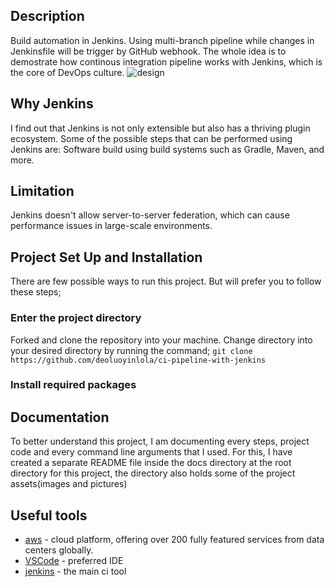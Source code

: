 ## Description
Build automation in Jenkins. Using multi-branch pipeline while changes in Jenkinsfile will be trigger by GitHub webhook. The whole idea is to demostrate how continous integration pipeline works with Jenkins, which is the core of DevOps culture.
![design](docs/assets/designs.svg)

## Why Jenkins
I find out that Jenkins is not only extensible but also has a thriving plugin ecosystem. Some of the possible steps that can be performed using Jenkins are: Software build using build systems such as Gradle, Maven, and more. 

## Limitation
Jenkins doesn't allow server-to-server federation, which can cause performance issues in large-scale environments.

## Project Set Up and Installation
There are few possible ways to run this project. But will prefer you to follow these steps;
### Enter the project directory
Forked and clone the repository into your machine. Change directory into your desired directory by running the command; `git clone https://github.com/deoluoyinlola/ci-pipeline-with-jenkins`

### Install required packages

## Documentation
To better understand this project, I am documenting every steps, project code and every command line arguments that I used. For this, I have created a separate README file inside the docs directory at the root directory for this project, the directory also holds some of the project assets(images and pictures)

## Useful tools
- [aws](https://aws.amazon.com/) - cloud platform, offering over 200 fully featured services from data centers globally.
- [VSCode](https://code.visualstudio.com/) - preferred IDE 
- [jenkins](https://www.jenkins.io/) - the main ci tool



